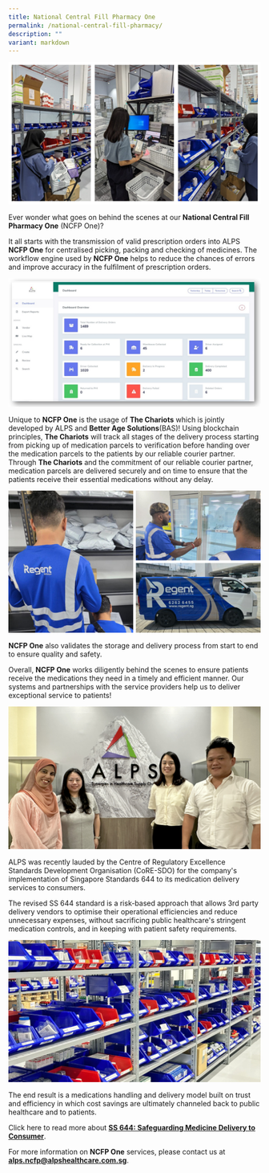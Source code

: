```yaml
---
title: National Central Fill Pharmacy One
permalink: /national-central-fill-pharmacy/
description: ""
variant: markdown
---
```

![](/images/Logistics/alps_ncfp_teammates_2024_mar_05.jpg)

Ever wonder what goes on behind the scenes at our **National Central Fill Pharmacy One** (NCFP One)? 

It all starts with the transmission of valid prescription orders into ALPS **NCFP One** for centralised picking, packing and checking of medicines. The workflow engine used by **NCFP One** helps to reduce the chances of errors and improve accuracy in the fulfilment of prescription orders.

![](/images/Logistics/alps_ncfp_dashboard_2024_mar_05.jpg)

Unique to **NCFP One** is the usage of **The Chariots** which is jointly developed by ALPS and **Better Age Solutions**(BAS)! Using blockchain principles, **The Chariots** will track all stages of the delivery process starting from picking up of medication parcels to verification before handing over the medication parcels to the patients by our reliable courier partner. Through **The Chariots** and the commitment of our reliable courier partner, medication parcels are delivered securely and on time to ensure that the patients receive their essential medications without any delay.

![](/images/Logistics/alps_ncfp_regent_logistics_2025_feb_27.png)

**NCFP One** also validates the storage and delivery process from start to end to ensure quality and safety. 

Overall, **NCFP One** works diligently behind the scenes to ensure patients receive the medications they need in a timely and efficient manner. Our systems and partnerships with the service providers help us to deliver exceptional service to patients!

![](/images/Logistics/2025_feb_10_alps_implements_ss644_group_photo.png)

ALPS was recently lauded by the Centre of Regulatory Excellence Standards Development Organisation  (CoRE-SDO) for the company's implementation of Singapore Standards 644 to its medication delivery services to consumers.

The revised SS 644 standard is a risk-based approach that allows 3rd party delivery vendors to optimise their operational efficiencies and reduce unnecessary expenses, without sacrificing public healthcare's stringent medication controls, and in keeping with patient safety requirements.

![](/images/Logistics/2025_feb_10_alps_implements_ss644_ncfp_photo.png)

The end result is a medications handling and delivery model built on trust and efficiency in which cost savings are ultimately channeled back to public healthcare and to patients.

Click here to read more about **[SS 644: Safeguarding Medicine Delivery to Consumer](https://coresdo.org/ss-644-safeguarding-medicine-delivery-to-consumer/)**.

For more information on **NCFP One** services, please contact us at **[alps.ncfp@alpshealthcare.com.sg](alps.ncfp@alpshealthcare.com.sg)**.